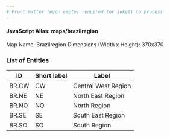 ```yaml
---
# Front matter (even empty) required for Jekyll to process
---
```


#### JavaScript Alias: maps/brazilregion

Map Name: Brazilregion
Dimensions (Width x Height): 370x370





### List of Entities

ID | Short label | Label
---|---|---|
BR.CW|CW|Central West Region
BR.NE|NE|North East Region
BR.NO|NO|North Region
BR.SE|SE|South East Region
BR.SO|SO|South Region

